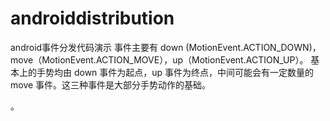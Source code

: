 # androiddistribution
android事件分发代码演示
事件主要有 down (MotionEvent.ACTION_DOWN)，move（MotionEvent.ACTION_MOVE），up（MotionEvent.ACTION_UP）。
基本上的手势均由 down 事件为起点，up 事件为终点，中间可能会有一定数量的 move 事件。这三种事件是大部分手势动作的基础。

。
